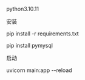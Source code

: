 python3.10.11

安装

pip install -r requirements.txt

pip install pymysql

启动

uvicorn main:app --reload